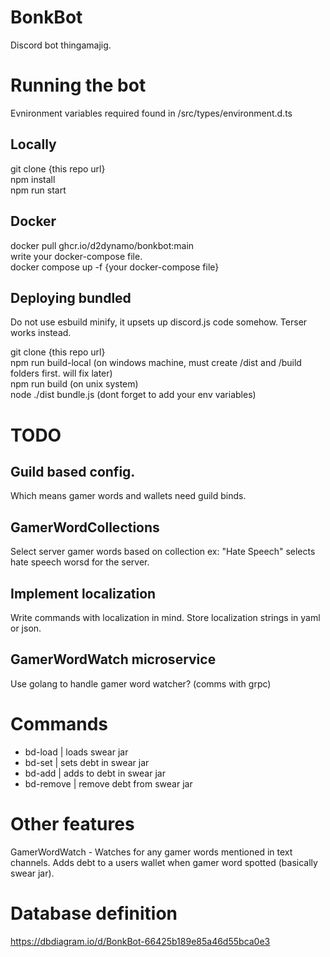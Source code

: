 # BonkBot

Discord bot thingamajig.

# Running the bot

Evnironment variables required found in /src/types/environment.d.ts

## Locally

git clone {this repo url}  
npm install  
npm run start

## Docker

docker pull ghcr.io/d2dynamo/bonkbot:main  
write your docker-compose file.  
docker compose up -f {your docker-compose file}

## Deploying bundled

Do not use esbuild minify, it upsets up discord.js code somehow. Terser works instead.

git clone {this repo url}  
npm run build-local (on windows machine, must create /dist and /build folders first. will fix later)  
npm run build (on unix system)  
node ./dist bundle.js (dont forget to add your env variables)

# TODO

## Guild based config.

Which means gamer words and wallets need guild binds.

## GamerWordCollections

Select server gamer words based on collection ex: "Hate Speech" selects hate speech worsd for the server.

## Implement localization

Write commands with localization in mind. Store localization strings in yaml or json.

## GamerWordWatch microservice

Use golang to handle gamer word watcher? (comms with grpc)

# Commands

- bd-load | loads swear jar
- bd-set | sets debt in swear jar
- bd-add | adds to debt in swear jar
- bd-remove | remove debt from swear jar

# Other features

GamerWordWatch - Watches for any gamer words mentioned in text channels. Adds debt to a users wallet when gamer word spotted (basically swear jar).

# Database definition

https://dbdiagram.io/d/BonkBot-66425b189e85a46d55bca0e3
